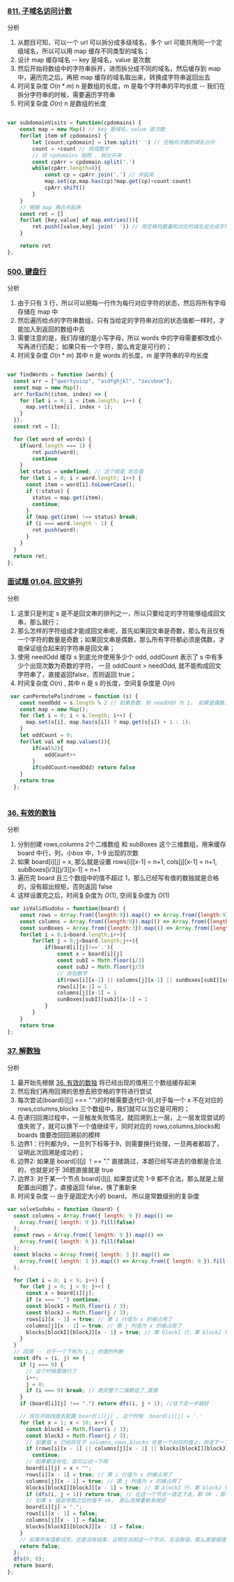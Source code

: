### [811. 子域名访问计数](https://leetcode-cn.com/problems/subdomain-visit-count/description/)
分析
1. 从题目可知，可以一个 url 可以拆分成多级域名，多个 url 可能共用同一个定级域名，所以可以用 map 缓存不同类型的域名；
2. 设计 map 缓存域名 -- key 是域名，value 是次数
3. 然后开始将数组中的字符串拆开，进而拆分成不同的域名，然后缓存到 map 中，遍历完之后，再把 map 缓存的域名取出来，转换成字符串返回出去
4. 时间复杂度 ${O(n * m)}$ n 是数组的长度，m 是每个字符串的平均长度 -- 我们在拆分字符串的时候，需要遍历字符串
5. 时间复杂度 ${O(n)}$ n 是数组的长度
```javascript

var subdomainVisits = function(cpdomains) {
    const map = new Map() // key 是域名，value 是次数
    for(let item of cpdomains) {
        let [count,cpdomain] = item.split(' ') // 空格将次数的域名分开
        count = +count // 转成数字
        // 将 cpdomains 按照 . 拆分开来
        const cpArr = cpdomain.split('.')
        while(cpArr.length>0){
            const cp = cpArr.join('.') // 并起来
            map.set(cp,map.has(cp)?map.get(cp)+count:count)
            cpArr.shift()
        }
    }
    // 根据 map 再合并起来
    const ret = []
    for(let [key,value] of map.entries()){
        ret.push([value,key].join(' ')) // 用空格将数量和对应的域名组合成字符串，然后加在数组中
    }

    return ret
};
```

### [500. 键盘行](https://leetcode-cn.com/problems/keyboard-row/solution/yong-map-huan-cun-zi-fu-by-jzsq_lyx-nxhc/)
分析
1. 由于只有 3 行，所以可以把每一行作为每行对应字符的状态，然后将所有字母存储在 map 中
2. 然后遍历给点的字符串数组，只有当给定的字符串对应的状态值都一样时，才能加入到返回的数组中去
3. 需要注意的是，我们存储的是小写字母，所以 words 中的字母需要都改成小写再进行匹配； 如果只有一个字符，那么肯定是可行的；
4. 时间复杂度 ${O(n*m)}$ 其中 n 是 words 的长度，m 是字符串的平均长度
```javascript

var findWords = function (words) {
  const arr = ["qwertyuiop", "asdfghjkl", "zxcvbnm"];
  const map = new Map();
  arr.forEach((item, index) => {
    for (let i = 0; i < item.length; i++) {
      map.set(item[i], index + 1);
    }
  });
  const ret = [];

  for (let word of words) {
    if(word.length === 1) {
        ret.push(word);
        continue
    }
    let status = undefined; // 这个就是 状态值
    for (let i = 0; i < word.length; i++) {
      const item = word[i].toLowerCase();
      if (!status) {
        status = map.get(item);
        continue;
      }
      if (map.get(item) !== status) break;
      if (i === word.length - 1) {
        ret.push(word);
      }
    }
  }
  return ret;
};

```

### [面试题 01.04. 回文排列](https://leetcode-cn.com/problems/palindrome-permutation-lcci/solution/mian-shi-ti-0104-hui-wen-pai-lie-by-jzsq-873q/)

分析
1. 这里只是判定 s 是不是回文串的排列之一，所以只要给定的字符能够组成回文串，那么就行；
2. 那么怎样的字符组成才能成回文串呢，首先如果回文串是奇数，那么有且仅有一个字符的数量是奇数；如果回文串是偶数，那么所有字符都必须是偶数，才能保证组合起来的字符串是回文串；
3. 使用 needOdd 缓存 s 到底允许使用多少个 odd, oddCount 表示了 s 中有多少个出现次数为奇数的字符， 一旦 oddCount > needOdd, 就不能构成回文字符串了，直接返回false，否则返回 true；
4. 时间复杂度 ${O(n)}$ , 其中 n 是 s 的长度，空间复杂度是 ${O(n)}$ 
```javascript
 var canPermutePalindrome = function (s) {
    const needOdd = s.length % 2 // 如果奇数，则 needOdd 为 1， 如果是偶数，则为 0
    const map = new Map();
    for (let i = 0; i < s.length; i++) {
      map.set(s[i], map.has(s[i]) ? map.get(s[i]) + 1 : 1);
    }
    let oddCount = 0;
    for(let val of map.values()){
        if(val%2){
            oddCount++
        }
        if(oddCount>needOdd) return false
    }
    return true
  };
  
```

### [36. 有效的数独](https://leetcode-cn.com/problems/valid-sudoku/solution/yong-shu-zu-dai-ti-map-pan-duan-shu-du-b-yz1a/)
分析
1. 分别创建 rows,columns 2个二维数组 和 subBoxes 这个三维数组，用来缓存 board 中行，列，小box 中，1-9 出现的次数
2. 如果 board[i][j] = x, 那么就是设置 rows[i][x-1] = n+1, cols[j][x-1] = n+1, subBoxes[i/3][j/3][x-1] = n+1
3. 遍历完 board 且三个数组中的值不超过 1，那么已经写有值的数独就是合格的，没有超出规矩，否则返回 false
4. 这样设置完之后，时间复杂度为 ${O(1)}$, 空间复杂度为 ${O(1)}$
```javascript
 var isValidSudoku = function(board) {
    const rows = Array.from({length:9}).map(() => Array.from({length:9}))
    const columns = Array.from({length:9}).map(() => Array.from({length:9}))
    const sunBoxes = Array.from({length:3}).map(() => Array.from({length:3}).map(() => Array.from({length:9})))
    for(let i = 0;i<board.length;i++){
        for(let j = 0;j<board.length;j++){
            if(board[i][j]!=='.'){
                const x = board[i][j]
                const subI = Math.floor(i/3)
                const subJ = Math.floor(j/3)
                // 存在数字
                if(rows[i][x-1] || columns[j][x-1] || sunBoxes[subI][subJ][x-1]) return false
                rows[i][x-1] = 1 
                columns[j][x-1] = 1
                sunBoxes[subI][subJ][x-1] = 1
            }
        } 
    }
    return true
};
```

### [37. 解数独](https://leetcode-cn.com/problems/sudoku-solver/solution/shu-zu-huan-cun-hui-su-bian-li-by-jzsq_l-lm3e/)
分析
1. 最开始先根据 [36. 有效的数独](https://leetcode-cn.com/problems/valid-sudoku/solution/yong-shu-zu-dai-ti-map-pan-duan-shu-du-b-yz1a/) 将已经出现的值用三个数组缓存起来
2. 然后我们再用回溯的思想去把空格的字符进行尝试
3. 每次尝试(board[i][j] === ".")的时候需要迭代[1-9],对于每一个 x 不在对应的 rows,columns,blocks 三个数组中，我们就可以当它是可用的；
4. 在递归回溯过程中，一旦触发失败情况，就回溯到上一层，上一层发现尝试的值失败了，就可以换下一个值继续干，同时对应的 rows,columns,blocks和 boards 值要改回回溯前的模样
5. 边界1：行列都为9，一旦列下标等于9，则需要换行处理，一旦两者都超了，证明此次回溯是成功的；
6. 边界2: 如果是 board[i][j] ！== "." 直接跳过，本题已经写进去的值都是合法的，也就是对于 36题直接就是 true
7. 边界3: 对于某一个节点 board[i][j], 如果尝试完 1-9 都不合法，那么就是上层配置出问题了，直接返回 false，换了重新来
8. 时间复杂度 -- 由于是固定大小的 board， 所以是常数级别的复杂度
```javascript
var solveSudoku = function (board) {
  const columns = Array.from({ length: 9 }).map(() =>
    Array.from({ length: 9 }).fill(false)
  );
  const rows = Array.from({ length: 9 }).map(() =>
    Array.from({ length: 9 }).fill(false)
  );
  const blocks = Array.from({ length: 3 }).map(() =>
    Array.from({ length: 3 }).map(() => Array.from({ length: 9 }).fill(false))
  );

  for (let i = 0; i < 9; i++) {
    for (let j = 0; j < 9; j++) {
      const x = board[i][j];
      if (x === ".") continue;
      const blockI = Math.floor(i / 3);
      const blockJ = Math.floor(j / 3);
      rows[i][x - 1] = true; // 第 i 行值为 x 的被占用了
      columns[j][x - 1] = true; // 第 j 列值为 x 的被占用了
      blocks[blockI][blockJ][x - 1] = true; // 第 blockI 行，第 blockJ 列 的值为 x 的被占领了
    }
  }
  // 回溯 -- 对于一个下标为 i,j 的值的判断
  const dfs = (i, j) => {
    if (j === 9) {
      // 这个时候要换行了
      i++;
      j = 0;
      if (i === 9) break; // 跑完整个二维数组了,直接
    }
    if (board[i][j] !== ".") return dfs(i, j + 1); //往下走一步就好

    // 现在开始找值去配置 board[i][j] , 这个时候  board[i][j] = '.'
    for (let x = 1; x < 10; x++) {
      const blockI = Math.floor(i / 3);
      const blockJ = Math.floor(j / 3);
      // 如果值 x 已经存在于 columns,rows,blocks 任意一个对应的值上，则走下一下
      if (rows[i][x - 1] || columns[j][x - 1] || blocks[blockI][blockJ][x - 1])
        continue;
      // 如果都没存在，就可以试一下啊
      board[i][j] = x + "";
      rows[i][x - 1] = true; // 第 i 行值为 x 的被占用了
      columns[j][x - 1] = true; // 第 j 列值为 x 的被占用了
      blocks[blockI][blockJ][x - 1] = true; // 第 blockI 行，第 blockJ 列 的值为 x 的被占领了
      if (dfs(i, j + 1)) return true; // 在这一个节点一直走下去，都 OK ，那么这一步回溯上去，也是 ok 的
      // 如果 x 值会导致之后的值不 ok， 那么改掉重新来就好
      board[i][j] = ".";
      rows[i][x - 1] = false;
      columns[j][x - 1] = false;
      blocks[blockI][blockJ][x - 1] = false;
    }
    // 如果所有值都试完，还是没有结束，证明在当前这一个节点，无法取值，那么直接报错，让上一层做处理
    return false;
  };
  dfs(0, 0);
  return board;
};

```